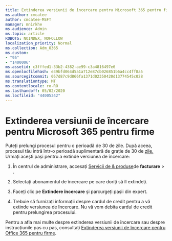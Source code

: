 ```yaml
---
title: Extinderea versiunii de încercare pentru Microsoft 365 pentru firme
ms.author: cmcatee
author: cmcatee-MSFT
manager: mnirkhe
ms.audience: Admin
ms.topic: article
ROBOTS: NOINDEX, NOFOLLOW
localization_priority: Normal
ms.collection: Adm_O365
ms.custom:
- "95"
- "1400006"
ms.assetid: c3fffed1-33b2-4382-ae99-c3a4816497e6
ms.openlocfilehash: e39bfd064d5a1a712e87cb026851b6a4cc4ff8a5
ms.sourcegitcommit: 057d87c9d866fa1371d02350420d13774545c028
ms.translationtype: MT
ms.contentlocale: ro-RO
ms.lasthandoff: 05/02/2020
ms.locfileid: "44005342"
---
```

# <a name="extend-your-trial-for-microsoft-365-for-business"></a>Extinderea versiunii de încercare pentru Microsoft 365 pentru firme

Puteți prelungi procesul pentru o perioadă de 30 de zile. După aceea, procesul tău intră într-o perioadă suplimentară de grație de 30 de [zile.](https://docs.microsoft.com/alchemyinsights/grace-period-for-microsoft-365-free-trial) Urmați acești pași pentru a extinde versiunea de încercare:
  
1. În centrul de administrare, accesați [Servicii de & produse](https://portal.office.com/adminportal/home#/subscriptions)de **facturare** \> .

2. Selectați abonamentul de încercare pe care doriți să îl extindeți.

3. Faceți clic pe **Extindere încercare** și parcurgeți pașii din expert.

4. Trebuie să furnizați informații despre cardul de credit pentru a vă extinde versiunea de încercare. Nu vă vom debita cardul de credit pentru prelungirea procesului.

Pentru a afla mai multe despre extinderea versiunii de încercare sau despre instrucțiunile pas cu pas, consultați [Extinderea versiunii de încercare pentru Office 365 pentru firme](https://docs.microsoft.com/microsoft-365/commerce/extend-your-trial).
